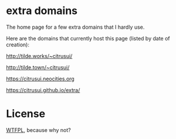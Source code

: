 # extra domains

The home page for a few extra domains that I hardly use.

Here are the domains that currently host this page (listed by date of creation):

<http://tilde.works/~citrusui/>

<http://tilde.town/~citrusui/>

<https://citrusui.neocities.org>

<https://citrusui.github.io/extra/>

# License

[WTFPL](LICENSE.md), because why not?
